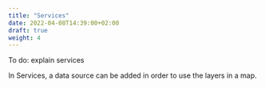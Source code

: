 ```yaml
---
title: "Services"
date: 2022-04-08T14:39:00+02:00
draft: true
weight: 4
---
```


To do: explain services

In Services, a data source can be added in order to use the layers in a map.
